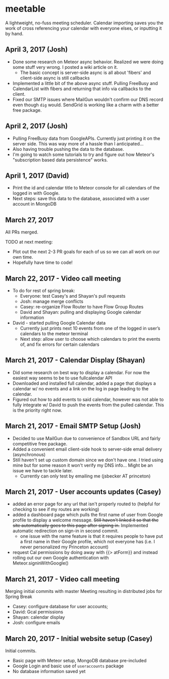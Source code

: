 # meetable
A lightweight, no-fuss meeting scheduler. Calendar importing saves you the work of cross referencing your calendar with everyone elses, or inputting it by hand.

## April 3, 2017 (Josh)
- Done some research on Meteor async behavior. Realized we were doing some stuff very wrong. I posted a wiki article on it.
    - The basic concept is server-side async is all about 'fibers' and client-side async is still callbacks
- Implemented a little bit of the above async stuff. Pulling FreeBusy and CalendarList with fibers and returning that info via callbacks to the client.
- Fixed our SMTP issues where MailGun wouldn't confirm our DNS record even though `dig` would. SendGrid is working like a charm with a better free package.


## April 2, 2017 (Josh)
- Pulling FreeBusy data from GoogleAPIs. Currently just printing it on the server side. This was way more of a hassle than I anticipated...
- Also having trouble pushing the data to the database.
- I'm going to watch some tutorials to try and figure out how Meteor's "subscription based data persistence" works.

## April 1, 2017 (David)
- Print the id and calendar title to Meteor console for all calendars of the logged in with Google.
- Next steps: save this data to the database, associated with a user account in MongoDB

## March 27, 2017
All PRs merged.

TODO at next meeting:
- Plot out the next 2-3 PR goals for each of us so we can all work on our own time.
- Hopefully have time to code!

## March 22, 2017 - Video call meeting  
- To do for rest of spring break:  
  - Everyone: test Casey's and Shayan's pull requests  
  - Josh: manage merge conflicts  
  - Casey: re-organize Flow Router to have Flow Group Routes  
  - David and Shayan: pulling and displaying Google calendar information
- David - started pulling Google Calendar data
  - Currently just prints next 10 events from one of the logged in user’s calendars to the meteor terminal
  - Next step: allow user to choose which calendars to print the events of, and fix errors for certain calendars
     
## March 21, 2017 - Calendar Display (Shayan)
- Did some research on best way to display a calendar. For now the easiest way seems to be to use fullcalendar API
- Downloaded and installed full calendar, added a page that displays a calendar w/ no events and a link on the log in page leading to the calendar.
- Figured out how to add events to said calendar, however was not able to fully integrate w/ David to push the events from the pulled calendar. This is the priority right now.
     
## March 21, 2017 - Email SMTP Setup (Josh)
- Decided to use MailGun due to convenience of Sandbox URL and fairly competitive free package.
- Added a convenient email client-side hook to server-side email delivery (asynchronous)
- Still haven't set up custom domain since we don't have one. I tried using mine but for some reason it won't verify my DNS info... Might be an issue we have to tackle later.
  - Currently can only test by emailing me (jsbecker AT princeton)

## March 21, 2017 - User accounts updates (Casey)
- added an error page for any url that isn't properly routed to (helpful for checking to see if my routes are working) 
- added a dashboard page which pulls the first name of user from Google profile to display a welcome message. ~~Still haven't linked it so that the site automatically goes to this page after signing in.~~ Implemented automatic redirection on sign-in in second commit.
  - one issue with the name feature is that it requires people to have put a first name in their Google profile, which not everyone has (i.e. I never personalized my Princeton account)
- request Cal permissions by doing away with {{> atForm}} and instead rolling out our own Google authentication with Meteor.signinWithGoogle()

## March 21, 2017 - Video call meeting
Merging initial commits with master
Meeting resulting in distributed jobs for Spring Break
- Casey: configure database for user accounts;
- David: Gcal permissions
- Shayan: calendar display
- Josh: configure emails

## March 20, 2017 - Initial website setup (Casey)

Initial commits.
- Basic page with Meteor setup, MongoDB database pre-included
- Google Login and basic use of `useraccounts` package
- No database information saved yet
